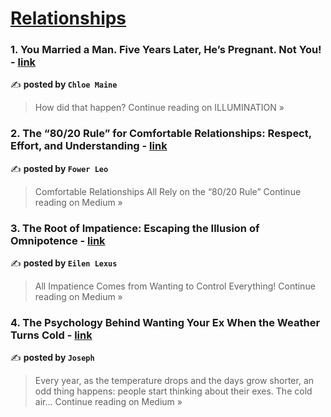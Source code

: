 
<h1><a href=https://medium.com/tag/relationships/recommended target="_blank" rel="noopener noreferrer">Relationships</a></h1>
<h3>1. You Married a Man. Five Years Later, He’s Pregnant. Not You! - <a href="https://medium.com/illumination/you-married-a-man-five-years-later-hes-pregnant-not-you-69b97b16ef5b?source=rss------relationships-5" target="_blank" rel="noopener noreferrer">link</a></h3>

✍️ **posted by `Chloe Maine`**

<blockquote>How did that happen?
Continue reading on ILLUMINATION »</blockquote>

<h3>2. The “80/20 Rule” for Comfortable Relationships: Respect, Effort, and Understanding - <a href="https://medium.com/@fower-leo/the-80-20-rule-for-comfortable-relationships-respect-effort-and-understanding-bc98500b1db0?source=rss------relationships-5" target="_blank" rel="noopener noreferrer">link</a></h3>

✍️ **posted by `Fower Leo`**

<blockquote>Comfortable Relationships All Rely on the “80/20 Rule”
Continue reading on Medium »</blockquote>

<h3>3. The Root of Impatience: Escaping the Illusion of Omnipotence - <a href="https://medium.com/@eilen-lexus2025/the-root-of-impatience-escaping-the-illusion-of-omnipotence-95cf9195da4c?source=rss------relationships-5" target="_blank" rel="noopener noreferrer">link</a></h3>

✍️ **posted by `Eilen Lexus`**

<blockquote>All Impatience Comes from Wanting to Control Everything!
Continue reading on Medium »</blockquote>

<h3>4. The Psychology Behind Wanting Your Ex When the Weather Turns Cold - <a href="https://medium.com/@joseph.castroworks/the-psychology-behind-wanting-your-ex-when-the-weather-turns-cold-a876f9242e3e?source=rss------relationships-5" target="_blank" rel="noopener noreferrer">link</a></h3>

✍️ **posted by `Joseph`**

<blockquote>Every year, as the temperature drops and the days grow shorter, an odd thing happens: people start thinking about their exes. The cold air…
Continue reading on Medium »</blockquote>

